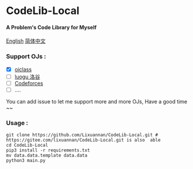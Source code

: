 # CodeLib-Local

#### A Problem's Code Library for Myself

[English](./README.md) [简体中文](./README_zh-CN.md)

### Support OJs :

-   [x] [oiclass](http://www.oiclass.com)
-   [ ] [luogu 洛谷](luogu.com.cn)
-   [ ] [Codeforces](https://codeforces.com/)
-   [ ] ….

You can add issue to let me support more and more OJs, Have a good time ~~

### Usage : 

```shell
git clone https://github.com/Lixuannan/CodeLib-Local.git # https://gitee.com/lixuannan/CodeLib-Local.git is also  able
cd CodeLib-Local
pip3 install -r requirements.txt
mv data.data.template data.data
python3 main.py
```

